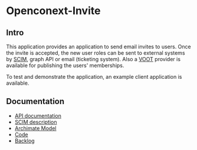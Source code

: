 # Openconext-Invite

## Intro

This application provides an application to send email invites to users.
Once the invite is accepted, the new user roles can be sent to external systems
by [SCIM](https://datatracker.ietf.org/doc/html/rfc7643#section-4.1), graph API
or email (ticketing system). Also a
[VOOT](https://wiki.geant.org/display/gn3pjra3/VOOT+specifications) provider is
available for publishing the users' memberships.

To test and demonstrate the application, an example client application is available.

## Documentation

- [API documentation](./api/)
- [SCIM description](./SCIM/)
- [Archimate Model](./Archi/?view=id-942fd1b8aeda45388631ddde7877a745)
- [Code](https://github.com/OpenConext/OpenConext-Invite/)
- [Backlog](https://www.pivotaltracker.com/n/projects/2641889)
